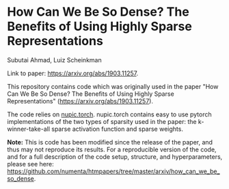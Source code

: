 # How Can We Be So Dense? The Benefits of Using Highly Sparse Representations

Subutai Ahmad, Luiz Scheinkman

Link to paper: https://arxiv.org/abs/1903.11257.

This repository contains code which was originally used in the paper "How Can We Be So Dense? The Benefits of Using Highly Sparse Representations" (https://arxiv.org/abs/1903.11257).

The code relies on [nupic.torch](https://github.com/numenta/nupic.torch). nupic.torch contains easy to use pytorch implementations of the two types of sparsity used in the paper: the k-winner-take-all sparse activation function and sparse weights.

**Note:** This is code has been modified since the release of the paper, and thus may not reproduce its results. For a reproducible version of the code, and for a full description of the code setup, structure, and hyperparameters, please see here: https://github.com/numenta/htmpapers/tree/master/arxiv/how_can_we_be_so_dense.
